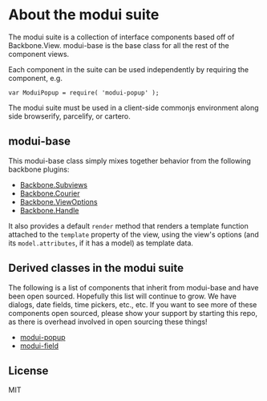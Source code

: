 # About the modui suite

The modui suite is a collection of interface components based off of Backbone.View. modui-base is the base class for all the rest of the component views.

Each component in the suite can be used independently by requiring the component, e.g.


```
var ModuiPopup = require( 'modui-popup' );
```

The modui suite must be used in a client-side commonjs environment along side browserify, parcelify, or cartero.

## modui-base

This modui-base class simply mixes together behavior from the following backbone plugins:

* [Backbone.Subviews](https://github.com/rotundasoftware/backbone.subviews)
* [Backbone.Courier](https://github.com/rotundasoftware/backbone.courier)
* [Backbone.ViewOptions](https://github.com/rotundasoftware/backbone.viewOptions)
* [Backbone.Handle](https://github.com/rotundasoftware/backbone.handle)

It also provides a default `render` method that renders a template function attached to the `template` property of the view, using the view's options (and its `model.attributes`, if it has a model) as template data.

## Derived classes in the modui suite

The following is a list of components that inherit from modui-base and have been open sourced. Hopefully this list will continue to grow. We have dialogs, date fields, time pickers, etc., etc. If you want to see more of these components open sourced, please show your support by starting this repo, as there is overhead involved in open sourcing these things!

* [modui-popup](https://github.com/rotundasoftware/modui-popup)
* [modui-field](https://github.com/rotundasoftware/modui-field)

## License
MIT